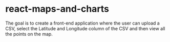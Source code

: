 # react-maps-and-charts
The goal is to create a front-end application where the user can upload a CSV, select the Latitude and Longitude column of the CSV and then view all the points on the map.

